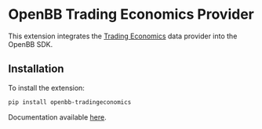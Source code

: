 # OpenBB Trading Economics Provider

This extension integrates the [Trading Economics](https://docs.tradingeconomics.com/) data provider into the OpenBB SDK.

## Installation

To install the extension:

```bash
pip install openbb-tradingeconomics
```

Documentation available [here](https://docs.openbb.co/platform/developer_guide/contributing).
